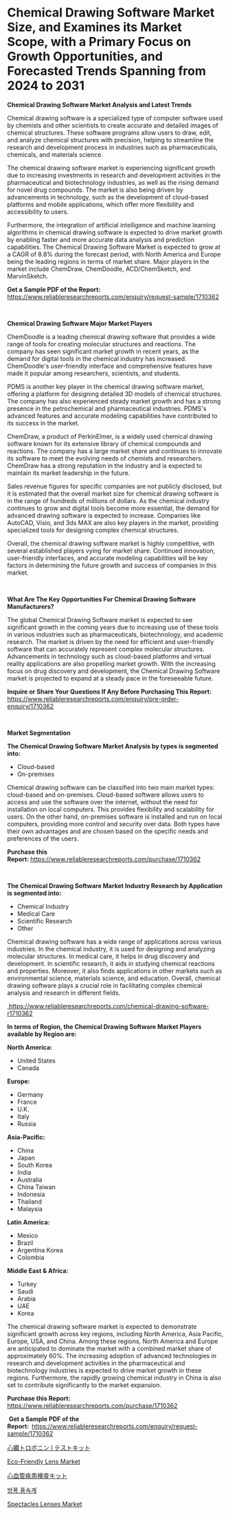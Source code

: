 <p><h1>Chemical Drawing Software Market Size, and Examines its Market Scope, with a Primary Focus on Growth Opportunities, and Forecasted Trends Spanning from 2024 to 2031</h1></p><p><strong>Chemical Drawing Software Market Analysis and Latest Trends</strong></p>
<p><p>Chemical drawing software is a specialized type of computer software used by chemists and other scientists to create accurate and detailed images of chemical structures. These software programs allow users to draw, edit, and analyze chemical structures with precision, helping to streamline the research and development process in industries such as pharmaceuticals, chemicals, and materials science.</p><p>The chemical drawing software market is experiencing significant growth due to increasing investments in research and development activities in the pharmaceutical and biotechnology industries, as well as the rising demand for novel drug compounds. The market is also being driven by advancements in technology, such as the development of cloud-based platforms and mobile applications, which offer more flexibility and accessibility to users.</p><p>Furthermore, the integration of artificial intelligence and machine learning algorithms in chemical drawing software is expected to drive market growth by enabling faster and more accurate data analysis and prediction capabilities. The Chemical Drawing Software Market is expected to grow at a CAGR of 8.8% during the forecast period, with North America and Europe being the leading regions in terms of market share. Major players in the market include ChemDraw, ChemDoodle, ACD/ChemSketch, and MarvinSketch.</p></p>
<p><strong>Get a Sample PDF of the Report:&nbsp;</strong> <a href="https://www.reliableresearchreports.com/enquiry/request-sample/1710362">https://www.reliableresearchreports.com/enquiry/request-sample/1710362</a></p>
<p>&nbsp;</p>
<p><strong>Chemical Drawing Software Major Market Players</strong></p>
<p><p>ChemDoodle is a leading chemical drawing software that provides a wide range of tools for creating molecular structures and reactions. The company has seen significant market growth in recent years, as the demand for digital tools in the chemical industry has increased. ChemDoodle's user-friendly interface and comprehensive features have made it popular among researchers, scientists, and students.</p><p>PDMS is another key player in the chemical drawing software market, offering a platform for designing detailed 3D models of chemical structures. The company has also experienced steady market growth and has a strong presence in the petrochemical and pharmaceutical industries. PDMS's advanced features and accurate modeling capabilities have contributed to its success in the market.</p><p>ChemDraw, a product of PerkinElmer, is a widely used chemical drawing software known for its extensive library of chemical compounds and reactions. The company has a large market share and continues to innovate its software to meet the evolving needs of chemists and researchers. ChemDraw has a strong reputation in the industry and is expected to maintain its market leadership in the future.</p><p>Sales revenue figures for specific companies are not publicly disclosed, but it is estimated that the overall market size for chemical drawing software is in the range of hundreds of millions of dollars. As the chemical industry continues to grow and digital tools become more essential, the demand for advanced drawing software is expected to increase. Companies like AutoCAD, Visio, and 3ds MAX are also key players in the market, providing specialized tools for designing complex chemical structures.</p><p>Overall, the chemical drawing software market is highly competitive, with several established players vying for market share. Continued innovation, user-friendly interfaces, and accurate modeling capabilities will be key factors in determining the future growth and success of companies in this market.</p></p>
<p>&nbsp;</p>
<p><strong>What Are The Key Opportunities For Chemical Drawing Software Manufacturers?</strong></p>
<p><p>The global Chemical Drawing Software market is expected to see significant growth in the coming years due to increasing use of these tools in various industries such as pharmaceuticals, biotechnology, and academic research. The market is driven by the need for efficient and user-friendly software that can accurately represent complex molecular structures. Advancements in technology such as cloud-based platforms and virtual reality applications are also propelling market growth. With the increasing focus on drug discovery and development, the Chemical Drawing Software market is projected to expand at a steady pace in the foreseeable future.</p></p>
<p><strong>Inquire or Share Your Questions If Any Before Purchasing This Report:</strong> <a href="https://www.reliableresearchreports.com/enquiry/pre-order-enquiry/1710362">https://www.reliableresearchreports.com/enquiry/pre-order-enquiry/1710362</a></p>
<p>&nbsp;</p>
<p><strong>Market Segmentation</strong></p>
<p><strong>The Chemical Drawing Software Market Analysis by types is segmented into:</strong></p>
<p><ul><li>Cloud-based</li><li>On-premises</li></ul></p>
<p><p>Chemical drawing software can be classified into two main market types: cloud-based and on-premises. Cloud-based software allows users to access and use the software over the internet, without the need for installation on local computers. This provides flexibility and scalability for users. On the other hand, on-premises software is installed and run on local computers, providing more control and security over data. Both types have their own advantages and are chosen based on the specific needs and preferences of the users.</p></p>
<p><strong>Purchase this Report:&nbsp;</strong><a href="https://www.reliableresearchreports.com/purchase/1710362">https://www.reliableresearchreports.com/purchase/1710362</a></p>
<p>&nbsp;</p>
<p><strong>The Chemical Drawing Software Market Industry Research by Application is segmented into:</strong></p>
<p><ul><li>Chemical Industry</li><li>Medical Care</li><li>Scientific Research</li><li>Other</li></ul></p>
<p><p>Chemical drawing software has a wide range of applications across various industries. In the chemical industry, it is used for designing and analyzing molecular structures. In medical care, it helps in drug discovery and development. In scientific research, it aids in studying chemical reactions and properties. Moreover, it also finds applications in other markets such as environmental science, materials science, and education. Overall, chemical drawing software plays a crucial role in facilitating complex chemical analysis and research in different fields.</p></p>
<p><a href="https://www.reliableresearchreports.com/chemical-drawing-software-r1710362">&nbsp;https://www.reliableresearchreports.com/chemical-drawing-software-r1710362</a></p>
<p><strong>In terms of Region, the Chemical Drawing Software Market Players available by Region are:</strong></p>
<p>
    <p> <strong> North America: </strong>
        <ul>
            <li>United States</li>
            <li>Canada</li>
        </ul>
        </p> 
    <p> <strong> Europe: </strong>
        <ul>
            <li>Germany</li>
            <li>France</li>
            <li>U.K.</li>
            <li>Italy</li>
            <li>Russia</li>
        </ul>
        </p> 
    <p> <strong> Asia-Pacific: </strong>
        <ul>
            <li>China</li>
            <li>Japan</li>
            <li>South Korea</li>
            <li>India</li>
            <li>Australia</li>
            <li>China Taiwan</li>
            <li>Indonesia</li>
            <li>Thailand</li>
            <li>Malaysia</li>
        </ul>
        </p> 
    <p> <strong> Latin America: </strong>
        <ul>
            <li>Mexico</li>
            <li>Brazil</li>
            <li>Argentina Korea</li>
            <li>Colombia</li>
        </ul>
        </p> 
    <p> <strong> Middle East & Africa: </strong>
        <ul>
            <li>Turkey</li>
            <li>Saudi</li>
            <li>Arabia</li>
            <li>UAE</li>
            <li>Korea</li>
        </ul>
    </p>
    </p>
<p><p>The chemical drawing software market is expected to demonstrate significant growth across key regions, including North America, Asia Pacific, Europe, USA, and China. Among these regions, North America and Europe are anticipated to dominate the market with a combined market share of approximately 60%. The increasing adoption of advanced technologies in research and development activities in the pharmaceutical and biotechnology industries is expected to drive market growth in these regions. Furthermore, the rapidly growing chemical industry in China is also set to contribute significantly to the market expansion.</p></p>
<p><strong>Purchase this Report: </strong><a href="https://www.reliableresearchreports.com/purchase/1710362">https://www.reliableresearchreports.com/purchase/1710362</a></p>
<p>&nbsp;<strong>Get a Sample PDF of the Report:&nbsp;&nbsp;</strong><a href="https://www.reliableresearchreports.com/enquiry/request-sample/1710362">https://www.reliableresearchreports.com/enquiry/request-sample/1710362</a></p>
<p><strong></strong></p>
<p><p><a href="https://github.com/dzy793153605/Market-Research-Report-List-2/blob/main/5910648126343.md">心臓トロポニン I テストキット</a></p><p><a href="https://github.com/AnnChovey2023/Market-Research-Report-List-1/blob/main/eco-friendly-lens-market.md">Eco-Friendly Lens Market</a></p><p><a href="https://github.com/oafhukehf4709715/Market-Research-Report-List-2/blob/main/9335271126342.md">心血管疾患検査キット</a></p><p><a href="https://github.com/tasfiyaj85/Market-Research-Report-List-1/blob/main/6452427112049.md">방폭 풍속계</a></p><p><a href="https://github.com/BryceTownsendr/Market-Research-Report-List-5/blob/main/spectacles-lenses-market.md">Spectacles Lenses Market</a></p></p>
